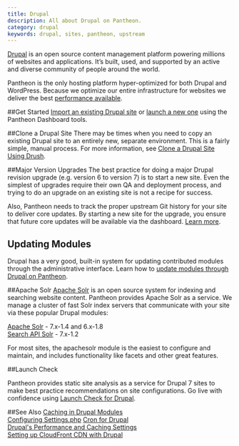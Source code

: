 ```yaml
---
title: Drupal
description: All about Drupal on Pantheon.
category: drupal
keywords: drupal, sites, pantheon, upstream
---
```

[Drupal](https://www.drupal.org) is an open source content management platform powering millions of websites and applications. It’s built, used, and supported by an active and diverse community of people around the world.

Pantheon is the only hosting platform hyper-optimized for both Drupal and WordPress. Because we optimize our entire infrastructure for websites we deliver the best [performance available](http://getlevelten.com/blog/kyle-taylor/best-bang-no-bucks-comparison-free-drupal-hosting-platforms).

##Get Started
[Import an existing Drupal site](/docs/articles/drupal/importing-an-existing-drupal-site-to-pantheon/) or [launch a new one](docs/articles/getting-started/) using the Pantheon Dashboard tools.

##Clone a Drupal Site
There may be times when you need to copy an existing Drupal site to an entirely new, separate environment. This is a fairly simple, manual process. For more information, see [Clone a Drupal Site Using Drush](/docs/articles/sites/create/clone-a-drupal-site-using-drush/).

##Major Version Upgrades
The best practice for doing a major Drupal revision upgrade (e.g. version 6 to version 7) is to start a new site. Even the simplest of upgrades require their own QA and deployment process, and trying to do an upgrade on an existing site is not a recipe for success.

Also, Pantheon needs to track the proper upstream Git history for your site to deliver core updates. By starting a new site for the upgrade, you ensure that future core updates will be available via the dashboard. [Learn more](/docs/articles/drupal/major-version-drupal-upgrades/).

## Updating Modules
Drupal has a very good, built-in system for updating contributed modules through the administrative interface. Learn how to [update modules through Drupal on Pantheon](/docs/articles/drupal/updating-modules-through-drupal/).

##Apache Solr
[Apache Solr](/docs/articles/sites/apache-solr/) is an open source system for indexing and searching website content. Pantheon provides Apache Solr as a service. We manage a cluster of fast Solr index servers that communicate with your site via these popular Drupal modules:

​[Apache Solr](https://drupal.org/project/apachesolr) - 7.x-1.4 and 6.x-1.8  
[Search API Solr](https://drupal.org/project/search_api_solr) - 7.x-1.2

For most sites, the apachesolr module is the easiest to configure and maintain, and includes functionality like facets and other great features.


##Launch Check

Pantheon provides static site analysis as a service for Drupal 7 sites to make best practice recommendations on site configurations. Go live with confidence using [Launch Check for Drupal](/docs/articles/drupal/launch-check-drupal-performance-and-configuration-analysis/).

##See Also
[Caching in Drupal Modules](docs/articles/drupal/caching-in-drupal-modules/)  
[Configuring Settings.php](docs/articles/drupal/configuring-settings-php/)
[Cron for Drupal](/docs/articles/drupal/cron/)  
[Drupal's Performance and Caching Settings](https://pantheon.io/docs/articles/drupal/drupal-s-performance-and-caching-settings/)    
[Setting up CloudFront CDN with Drupal](/docs/articles/drupal/cdn-setting-up-cloudfront/)
